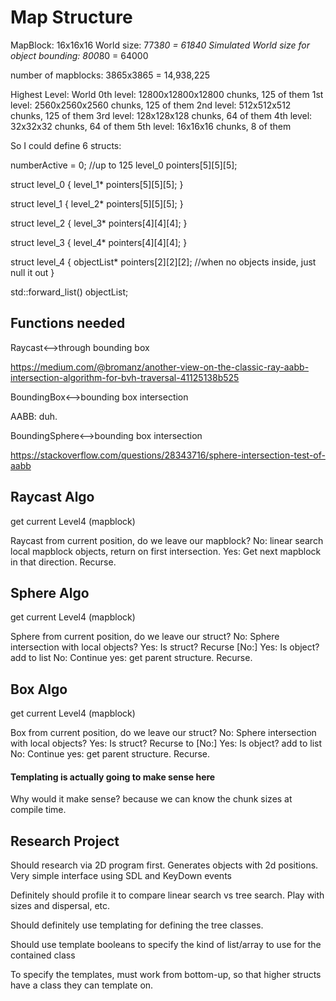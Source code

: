 # Map Structure

MapBlock: 16x16x16
World size: 773*80 = 61840
Simulated World size for object bounding: 800*80 = 64000

number of mapblocks:
3865x3865 = 14,938,225

Highest Level: World
0th level: 12800x12800x12800 chunks, 125 of them
1st level: 2560x2560x2560 chunks, 125 of them
2nd level: 512x512x512 chunks, 125 of them
3rd level: 128x128x128 chunks, 64 of them
4th level: 32x32x32    chunks, 64 of them
5th level: 16x16x16    chunks, 8 of them

So I could define 6 structs:

numberActive = 0; //up to 125
level_0 pointers[5][5][5];

struct level_0 {
    level_1* pointers[5][5][5];
}

struct level_1 {
    level_2* pointers[5][5][5];
}

struct level_2 {
    level_3* pointers[4][4][4];
}

struct level_3 {
    level_4* pointers[4][4][4];
}

struct level_4 {
    objectList* pointers[2][2][2]; //when no objects inside, just null it out
}

std::forward_list() objectList;

## Functions needed

Raycast<-->through bounding box

https://medium.com/@bromanz/another-view-on-the-classic-ray-aabb-intersection-algorithm-for-bvh-traversal-41125138b525

BoundingBox<-->bounding box intersection

AABB: duh.

BoundingSphere<-->bounding box intersection

https://stackoverflow.com/questions/28343716/sphere-intersection-test-of-aabb

## Raycast Algo

get current Level4 (mapblock)

Raycast from current position, do we leave our mapblock?
    No: linear search local mapblock objects, return on first intersection.
    Yes: Get next mapblock in that direction. Recurse. 

## Sphere Algo

get current Level4 (mapblock)

Sphere from current position, do we leave our struct?
    No: Sphere intersection with local objects?
        Yes: Is struct? Recurse [No:]
        Yes: Is object? add to list
        No: Continue
    yes: get parent structure. Recurse.
    
## Box Algo

get current Level4 (mapblock)

Box from current position, do we leave our struct?
    No: Sphere intersection with local objects?
        Yes: Is struct? Recurse to [No:]
        Yes: Is object? add to list
        No: Continue
    yes: get parent structure. Recurse.

#### Templating is actually going to make sense here
Why would it make sense? because we can know the chunk sizes at compile time.

## Research Project

Should research via 2D program first.
Generates objects with 2d positions. 
Very simple interface using SDL and KeyDown events

Definitely should profile it to compare linear search vs tree search. Play with sizes and dispersal, etc.

Should definitely use templating for defining the tree classes.

Should use template booleans to specify the kind of list/array to use for the contained class

To specify the templates, must work from bottom-up, so that higher structs have a class they can template on. 


